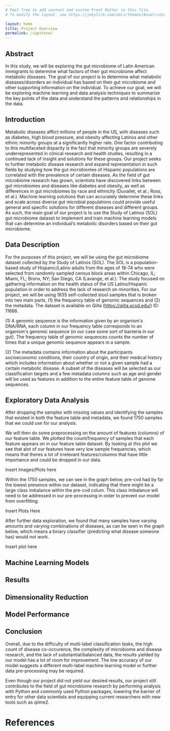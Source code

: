 ```yaml
---
# Feel free to add content and custom Front Matter to this file.
# To modify the layout, see https://jekyllrb.com/docs/themes/#overriding-theme-defaults

layout: home
title: Project Overview
permalink: /capstone/
---
```



## Abstract
In this study, we will be exploring the gut microbiome of Latin American immigrants to determine what factors of their gut microbiome affect metabolic diseases. The goal of our project is to determine what metabolic diseases/disorders an individual has based on their gut microbiome and other supporting information on the individual. To achieve our goal, we will be exploring machine learning and data analysis techniques to summarize the key points of the data and understand the patterns and relationships in the data. 

## Introduction
Metabolic diseases afflict millions of people in the US, with diseases such as diabetes, high blood pressure, and obesity affecting Latinos and other ethnic minority groups at a significantly higher rate. One factor contributing to this multifaceted disparity is the fact that minority groups are severely underrepresented in clinical research and health studies, resulting in a continued lack of insight and solutions for these groups. Our project seeks to further metabolic disease research and expand representation in such fields by studying how the gut microbiomes of Hispanic populations are correlated with the prevalence of certain diseases. As the field of gut microbiome research has grown, scientists have discovered links between gut microbiomes and diseases like diabetes and obesity, as well as differences in gut microbiomes by race and ethnicity (Duvallet, et al.; Ross, et al.). Machine learning solutions that can accurately determine these links and scale across diverse gut microbial populations could provide useful general and specific solutions for different diseases and different groups. As such, the main goal of our project is to use the Study of Latinos (SOL) gut microbiome dataset to implement and train machine learning models that can determine an individual’s metabolic disorders based on their gut microbiome. 

## Data Description
For the purposes of this project, we will be using the gut microbiome dataset collected by the Study of Latinos (SOL). The SOL is a population-based study of Hispanic/Latino adults from the ages of 18-74 who were selected from randomly sampled census block areas within Chicago, IL; Miami, FL; Bronx, NY; San Diego, CA (Lavange, et al.). The study focused on gathering information on the health status of the US Latino/Hispanic population in order to address the lack of research on minorities. For our project, we will be using 1835 self-collected stool samples that is broken into two main parts, (1) the frequency table of genomic sequences and (2) the metadata. The dataset is available on Qiita (https://qiita.ucsd.edu/) ID: 11666.

(1) A genomic sequence is the information given by an organism's DNA/RNA, each column in our frequency table corresponds to an organism's genomic sequence (in our case some sort of bacteria in our gut). The frequency table of genomic sequences counts the number of times that a unique genomic sequence appears in a sample. 

(2) The metadata contains information about the participants socioeconomic conditions, their country of origin, and their medical history which includes information about whether or not a given sample had a certain metabolic disease. A subset of the diseases will be selected as our classification targets and a few metadata columns such as age and gender will be used as features in addition to the entire feature table of genome sequences. 


## Exploratory Data Analysis
After dropping the samples with missing values and identifying the samples that existed in both the feature table and metadata, we found 1750 samples that we could use for our analysis.

We will then do some preprocessing on the amount of features (columns) of our feature table. We plotted the count/frequency of samples that each feature appears on in our feature table dataset. By looking at this plot we see that alot of our features have very low sample frequencies, which means that theres a lot of irrelevant features/columns that have little importance and could be dropped in our data. 

Insert Images/Plots here

Within the 1750 samples, we can see in the graph below, pre-cvd had by far the lowest presence within our dataset, indicating that there might be a large class imbalance within the pre-cvd colum. This class imbalance will need to be addressed in our pre-processing in order to prevent our model from overfitting.

Insert Plots Here 

After further data exploration, we found that many samples have varying amounts and varying combinations of diseases, as can be seen in the graph below, which means a binary classifier (predicting what disease someone has) would not work.

Insert plot here

## Machine Learning Models

## Results

## Dimensionality Reduction

## Model Performance

## Conclusion
Overall, due to the difficulty of multi-label classification tasks, the high count of disease co-occurence, the complexity of microbiome and disease research, and the lack of substantial/balanced data, the results yielded by our model has a lot of room for improvement. The low accuracy of our model suggests a different multi-label machine learning model or further data pre-processing may be required.

Even though our project did not yield our desired results, our project still contributes to the field of gut microbiome research by performing analysis with Python and commonly used Python packages, lowering the barrier of entry for other data scientists and equipping current researchers with new tools such as qiime2.
# References
